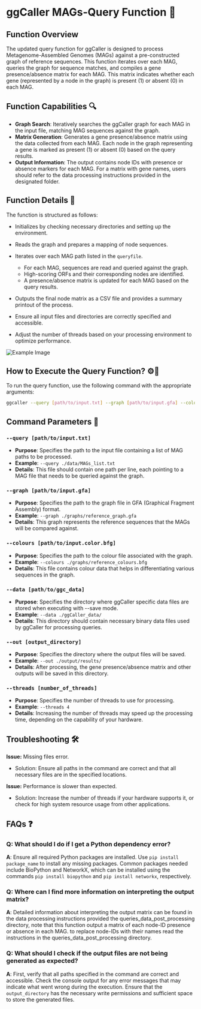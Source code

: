# ggCaller MAGs-Query Function 🧬

## Function Overview
The updated query function for ggCaller is designed to process Metagenome-Assembled Genomes (MAGs) against a pre-constructed graph of reference sequences. This function iterates over each MAG, queries the graph for sequence matches, and compiles a gene presence/absence matrix for each MAG. This matrix indicates whether each gene (represented by a node in the graph) is present (1) or absent (0) in each MAG.

## Function Capabilities 🔍
- **Graph Search**: Iteratively searches the ggCaller graph for each MAG in the input file, matching MAG sequences against the graph.
- **Matrix Generation**: Generates a gene presence/absence matrix using the data collected from each MAG. Each node in the graph representing a gene is marked as present (1) or absent (0) based on the query results.
- **Output Information**: The output contains node IDs with presence or absence markers for each MAG. For a matrix with gene names, users should refer to the data processing instructions provided in the designated folder.

## Function Details 🔧
The function is structured as follows:
- Initializes by checking necessary directories and setting up the environment.
- Reads the graph and prepares a mapping of node sequences.
- Iterates over each MAG path listed in the `queryfile`.
  - For each MAG, sequences are read and queried against the graph.
  - High-scoring ORFs and their corresponding nodes are identified.
  - A presence/absence matrix is updated for each MAG based on the query results.
- Outputs the final node matrix as a CSV file and provides a summary printout of the process.

- Ensure all input files and directories are correctly specified and accessible.
- Adjust the number of threads based on your processing environment to optimize performance.

![Example Image](/src/Screenshot.png "This is an example image")


## How to Execute the Query Function? ⚙️🤔
To run the query function, use the following command with the appropriate arguments:

```bash
ggcaller --query [path/to/input.txt] --graph [path/to/input.gfa] --colours [path/to/input.color.bfg] --data [path/to/ggc_data] --out [output_directory] --threads [number_of_threads]
```


## Command Parameters 📝

### `--query [path/to/input.txt]`
- **Purpose**: Specifies the path to the input file containing a list of MAG paths to be processed.
- **Example**: `--query ./data/MAGs_list.txt`
- **Details**: This file should contain one path per line, each pointing to a MAG file that needs to be queried against the graph.

### `--graph [path/to/input.gfa]`
- **Purpose**: Specifies the path to the graph file in GFA (Graphical Fragment Assembly) format.
- **Example**: `--graph ./graphs/reference_graph.gfa`
- **Details**: This graph represents the reference sequences that the MAGs will be compared against.

### `--colours [path/to/input.color.bfg]`
- **Purpose**: Specifies the path to the colour file associated with the graph.
- **Example**: `--colours ./graphs/reference_colours.bfg`
- **Details**: This file contains colour data that helps in differentiating various sequences in the graph.

### `--data [path/to/ggc_data]`
- **Purpose**: Specifies the directory where ggCaller specific data files are stored when executing with --save mode.
- **Example**: `--data ./ggCaller_data/`
- **Details**: This directory should contain necessary binary data files used by ggCaller for processing queries.

### `--out [output_directory]`
- **Purpose**: Specifies the directory where the output files will be saved.
- **Example**: `--out ./output/results/`
- **Details**: After processing, the gene presence/absence matrix and other outputs will be saved in this directory.

### `--threads [number_of_threads]`
- **Purpose**: Specifies the number of threads to use for processing.
- **Example**: `--threads 4`
- **Details**: Increasing the number of threads may speed up the processing time, depending on the capability of your hardware.


## Troubleshooting 🛠️

**Issue:** Missing files error.
- Solution: Ensure all paths in the command are correct and that all necessary files are in the specified locations.

**Issue:** Performance is slower than expected.
- Solution: Increase the number of threads if your hardware supports it, or check for high system resource usage from other applications.


## FAQs ❓


### Q: What should I do if I get a Python dependency error?
**A**: Ensure all required Python packages are installed. Use `pip install package_name` to install any missing packages. Common packages needed include BioPython and NetworkX, which can be installed using the commands `pip install biopython` and `pip install networkx`, respectively.

### Q: Where can I find more information on interpreting the output matrix?
**A**: Detailed information about interpreting the output matrix can be found in the data processing instructions provided the queries_data_post_processing directory, note that this function output a matrix of each node-ID presence or absence in each MAG. to replace node-IDs with their names read the instructions in the queries_data_post_processing directory.   


### Q: What should I check if the output files are not being generated as expected?
**A**: First, verify that all paths specified in the command are correct and accessible. Check the console output for any error messages that may indicate what went wrong during the execution. Ensure that the `output_directory` has the necessary write permissions and sufficient space to store the generated files.
